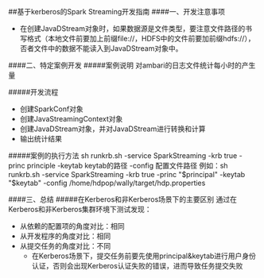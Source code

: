 ##基于kerberos的Spark Streaming开发指南
####一、开发注意事项
* 在创建JavaDStream对象时，如果数据源是文件类型，要注意文件路径的书写格式（本地文件前要加上前缀file://，HDFS中的文件前要加前缀hdfs://），
  否者文件中的数据不能读入到JavaDStream对象中。

####二、特定案例开发
#####案例说明
	对ambari的日志文件统计每小时的产生量

#####开发流程
- 创建SparkConf对象
- 创建JavaStreamingContext对象
- 创建JavaDStream对象，并对JavaDStream进行转换和计算
- 输出统计结果

#####案例的执行方法
   	sh runkrb.sh -service SparkStreaming -krb true  -princ principle -keytab keytab的路径 -config 配置文件路径
	例如：sh runkrb.sh -service SparkStreaming -krb true -princ "$principal" -keytab "$keytab" -config /home/hdpop/wally/target/hdp.properties

####三、总结
#####在Kerberos和非Kerberos场景下的主要区别
通过在Kerberos和非Kerberos集群环境下测试发现：

* 从依赖的配置项的角度对比：相同
* 从开发程序的角度对比：相同
* 从提交任务的角度对比：不同
  - 在Kerberos场景下，提交任务前要先使用principal&keytab进行用户身份认证，否则会出现Kerberos认证失败的错误，进而导致任务提交失败